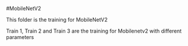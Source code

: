 #MobileNetV2

This folder is the training for MobileNetV2

Train 1, Train 2 and Train 3 are the training for Mobilenetv2 with different parameters


